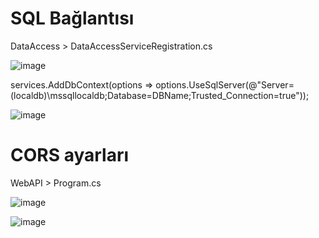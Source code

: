 # SQL Bağlantısı
DataAccess > DataAccessServiceRegistration.cs

![image](https://github.com/Hoixi/nLayered/assets/24763981/744f0e2a-1960-45c5-9f3b-88631edcb939)

services.AddDbContext<NorthwindContext>(options => options.UseSqlServer(@"Server=(localdb)\mssqllocaldb;Database=DBName;Trusted_Connection=true"));

![image](https://github.com/Hoixi/nLayered/assets/24763981/45ba1f1c-db5c-47ea-aade-113481a72866)

# CORS ayarları

WebAPI > Program.cs

![image](https://github.com/Hoixi/nLayered/assets/24763981/96f501ae-a88c-4c07-9abb-66d3d76e58c1)

![image](https://github.com/Hoixi/nLayered/assets/24763981/56fdfda4-d809-4580-9f88-c3eb49e6918c)


